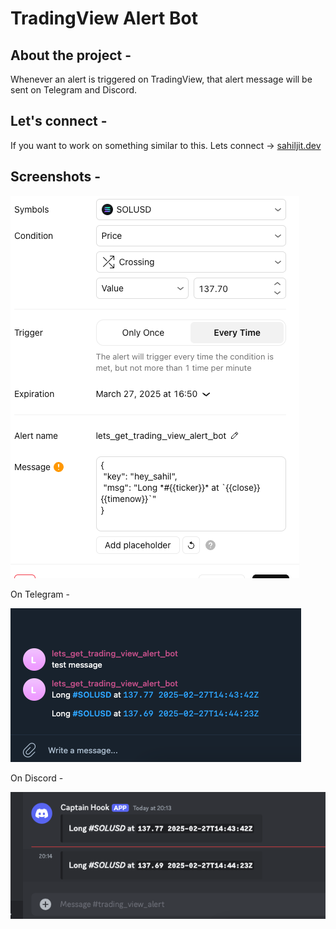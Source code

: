 # TradingView Alert Bot

## About the project -

Whenever an alert is triggered on TradingView, that alert message will be sent on Telegram and Discord.

## Let's connect -

If you want to work on something similar to this. Lets connect -> [sahiljit.dev](https://sahiljit.dev/)

## Screenshots -

![screenshot-1](/images/screenshot-1.png)

On Telegram -

![screenshot-2](/images/screenshot-2.png)

On Discord -

![screenshot-2](/images/screenshot-3.png)
